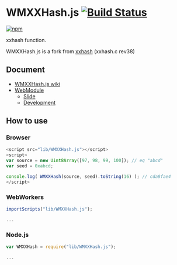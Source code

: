 # WMXXHash.js [![Build Status](https://travis-ci.org/uupaa/WMXXHash.js.png)](http://travis-ci.org/uupaa/WMXXHash.js)

[![npm](https://nodei.co/npm/uupaa.wmxxhash.js.png?downloads=true&stars=true)](https://nodei.co/npm/uupaa.wmxxhash.js/)

xxhash function.

WMXXHash.js is a fork from [xxhash](https://code.google.com/p/xxhash/) (xxhash.c rev38)

## Document

- [WMXXHash.js wiki](https://github.com/uupaa/WMXXHash.js/wiki/WMXXHash)
- [WebModule](https://github.com/uupaa/WebModule)
    - [Slide](http://uupaa.github.io/Slide/slide/WebModule/index.html)
    - [Development](https://github.com/uupaa/WebModule/wiki/Development)

## How to use

### Browser

```js
<script src="lib/WMXXHash.js"></script>
<script>
var source = new Uint8Array([97, 98, 99, 100]); // eq "abcd"
var seed = 0xabcd;

console.log( WMXXHash(source, seed).toString(16) ); // cda8fae4
</script>
```

### WebWorkers

```js
importScripts("lib/WMXXHash.js");

...
```

### Node.js

```js
var WMXXHash = require("lib/WMXXHash.js");

...
```
